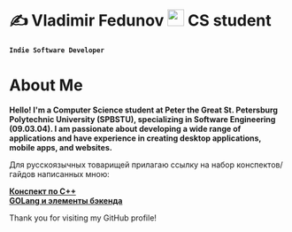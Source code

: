 # ✍ Vladimir Fedunov <img src="https://www.spbstu.ru/local/templates/main/img/logo.png" width="30" height="30"/> CS student

**` Indie Software Developer `**


# About Me

<b>Hello! I'm a Computer Science student at Peter the Great St. Petersburg Polytechnic University (SPBSTU), specializing in Software Engineering (09.03.04). I am passionate about developing a wide range of applications and have experience in creating desktop applications, mobile apps, and websites.</b>

Для русскоязычных товарищей прилагаю ссылку на набор конспектов/гайдов написанных мною:

<b><a href="https://carbonated-sceptre-6c8.notion.site/C-dbf8ca9676ec4315a4c12bce48fa7175?pvs=74">Конспект по C++</a></b></br>
<b><a href="https://carbonated-sceptre-6c8.notion.site/Go-72ce11c912f647558304f8b64ea67f23">GOLang и элементы бэкенда</a></b>




Thank you for visiting my GitHub profile!
